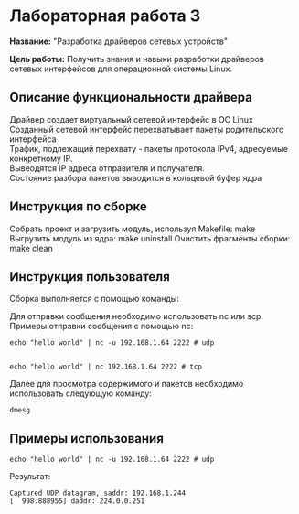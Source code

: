 # Лабораторная работа 3

**Название:** "Разработка драйверов сетевых устройств"

**Цель работы:** Получить знания и навыки разработки драйверов сетевых интерфейсов для операционной системы Linux.

## Описание функциональности драйвера

Драйвер создает виртуальный сетевой интерфейс в ОС Linux  
Созданный сетевой интерфейс перехватывает пакеты родительского интерфейса  
Трафик, подлежащий перехвату - пакеты протокола IPv4, адресуемые конкретному IP.   
Вывеодятся IP адреса отправителя и получателя.  
Состояние разбора пакетов выводится в кольцевой буфер ядра  

## Инструкция по сборке

Собрать проект и загрузить модуль, используя Makefile: make  
Выгрузить модуль из ядра: make uninstall
Очистить фрагменты сборки: make clean
## Инструкция пользователя

Сборка выполняется с помощью команды:  

Для отправки сообщения необходимо использовать nc или scp. Примеры отправки сообщения с помощью nc:
```shell
echo "hello world" | nc -u 192.168.1.64 2222 # udp


echo "hello world" | nc 192.168.1.64 2222 # tcp
```
Далее для просмотра содержимого и пакетов необходимо использовать следующую команду:
```shell
dmesg
```

## Примеры использования

```shell
echo "hello world" | nc -u 192.168.1.64 2222 # udp
```
Результат:
```shell
Captured UDP datagram, saddr: 192.168.1.244
[  998.888955] daddr: 224.0.0.251
```
